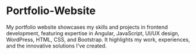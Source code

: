 # Portfolio-Website
My portfolio website showcases my skills and projects in frontend development, featuring expertise in Angular, JavaScript, UI/UX design, WordPress, HTML, CSS, and Bootstrap. It highlights my work, experiences, and the innovative solutions I've created.
